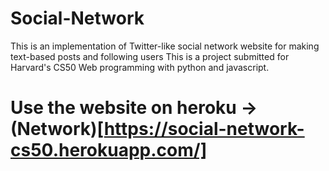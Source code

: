 # Social-Network

This is an implementation of Twitter-like social network website for making text-based posts and following users
This is a project submitted for Harvard's CS50 Web programming with python and javascript.

# Use the website on heroku -> (Network)[https://social-network-cs50.herokuapp.com/]
